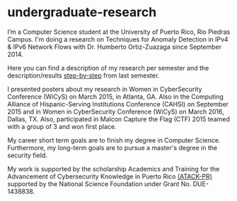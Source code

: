 # undergraduate-research
 I’m a Computer Science student at the University of Puerto Rico, Río Piedras Campus. I'm doing a research on Techniques for Anomaly Detection in IPv4 &amp; IPv6 Network Flows with Dr. Humberto Ortiz-Zuazaga since September 2014.
 
 Here you can find a description of my research per semester and the description/results [step-by-step](https://ccom.uprrp.edu/~humberto/megaprobe/bianca.html) from last semester. 

I presented posters about my research in Women in CyberSecurity Conference (WiCyS) on March 2015, in Atlanta, GA. Also in the Computing Alliance of Hispanic-Serving Institutions Conference (CAHSI) on September 2015 and in Women in CyberSecurity Conference (WiCyS) on March 2016, Dallas, TX. Also, participated in Malcon Capture the Flag (CTF) 2015 teamed with a group of 3 and won first place.

My career short term goals are to finish my degree in Computer Science. Furthermore, my long-term goals are to pursue a master's degree in the security field.

My work is supported by the scholarship Academics and Training for the Advancement of Cybersecurity Knowledge in Puerto Rico [(ATACK-PR)](http://ccom.uprrp.edu/~atackpr/) supported by the National Science Foundation under Grant No. DUE-1438838.
